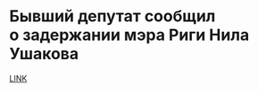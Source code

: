 # Бывший депутат сообщил о задержании мэра Риги Нила Ушакова 



[LINK](https://varlamov.ru/3288032.html)